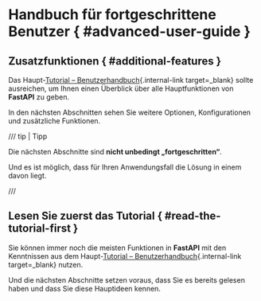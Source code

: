 # Handbuch für fortgeschrittene Benutzer { #advanced-user-guide }

## Zusatzfunktionen { #additional-features }

Das Haupt-[Tutorial – Benutzerhandbuch](../tutorial/index.md){.internal-link target=_blank} sollte ausreichen, um Ihnen einen Überblick über alle Hauptfunktionen von **FastAPI** zu geben.

In den nächsten Abschnitten sehen Sie weitere Optionen, Konfigurationen und zusätzliche Funktionen.

/// tip | Tipp

Die nächsten Abschnitte sind **nicht unbedingt „fortgeschritten“**.

Und es ist möglich, dass für Ihren Anwendungsfall die Lösung in einem davon liegt.

///

## Lesen Sie zuerst das Tutorial { #read-the-tutorial-first }

Sie können immer noch die meisten Funktionen in **FastAPI** mit den Kenntnissen aus dem Haupt-[Tutorial – Benutzerhandbuch](../tutorial/index.md){.internal-link target=_blank} nutzen.

Und die nächsten Abschnitte setzen voraus, dass Sie es bereits gelesen haben und dass Sie diese Hauptideen kennen.
